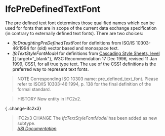 IfcPreDefinedTextFont
=====================
The pre defined text font determines those qualified names which can be used
for fonts that are in scope of the current data exchange specification (in
contrary to externally defined text fonts). There are two choices:  
  
* _IfcDraughtingPreDefinedTextFont_ for definitions from ISO/IS 10303-46:1994 for (old) vector based and monospace text.   
* _IfcTextStyleFontModel_ for definitions from [Cascading Style Sheets, level 1](http://www.w3.org/TR/REC-CSS1){ target="_blank"}, W3C Recommendation 17 Dec 1996, revised 11 Jan 1999, CSS1, for all true type text. The use of the CSS1 definitions is the preferred way to represent text fonts.  
  
> NOTE  Corresponding ISO 10303 name: pre_defined_text_font. Please refer to
> ISO/IS 10303-46:1994, p. 138 for the final definition of the formal
> standard.  
  
> HISTORY  New entity in IFC2x2.  
  
{ .change-ifc2x3}  
> IFC2x3 CHANGE  The _IfcTextStyleFontModel_ has been added as new subtype.  
[ _bSI
Documentation_](https://standards.buildingsmart.org/IFC/DEV/IFC4_2/FINAL/HTML/schema/ifcpresentationappearanceresource/lexical/ifcpredefinedtextfont.htm)


